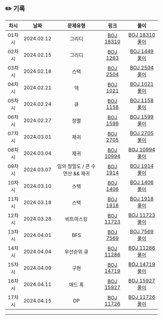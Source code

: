 ## ✏️ 기록   

| 차시 |    날짜    | 문제유형 | 링크 | 풀이 |
|:----:|:---------:|:----:|:-----:|:----:|
| 01차시 | 2024.02.12 |  그리디  | [BOJ 18310](https://www.acmicpc.net/problem/18310)  | [BOJ 18310 풀이](https://github.com/AlgoLeadMe/AlgoLeadMe-7/pull/3) |
| 02차시 | 2024.02.15 |  그리디  | [BOJ 1263](https://www.acmicpc.net/problem/1263)  | [BOJ 1449 풀이](https://github.com/AlgoLeadMe/AlgoLeadMe-7/pull/7) |
| 03차시 | 2024.02.18 |  스택  | [BOJ 2504](https://www.acmicpc.net/problem/2504)  | [BOJ 2504 풀이](https://github.com/AlgoLeadMe/AlgoLeadMe-7/pull/9) |
| 04차시 | 2024.02.21 |  덱  | [BOJ 1021](https://www.acmicpc.net/problem/1021)  | [BOJ 1021 풀이](https://github.com/AlgoLeadMe/AlgoLeadMe-7/pull/12) |
| 05차시 | 2024.02.24 |  큐  | [BOJ 1158](https://www.acmicpc.net/problem/1158)  | [BOJ 1158 풀이](https://github.com/AlgoLeadMe/AlgoLeadMe-7/pull/16) |
| 06차시 | 2024.02.27 |  정렬  | [BOJ 1599](https://www.acmicpc.net/problem/1599)  | [BOJ 1599 풀이](https://github.com/AlgoLeadMe/AlgoLeadMe-7/pull/21) |
| 07차시 | 2024.03.01 |  재귀  | [BOJ 2705](https://www.acmicpc.net/problem/2705)  | [BOJ 2705 풀이](https://github.com/AlgoLeadMe/AlgoLeadMe-7/pull/23) |
| 08차시 | 2024.03.04 |  재귀  | [BOJ 10994](https://www.acmicpc.net/problem/10994)  | [BOJ 10994 풀이](https://github.com/AlgoLeadMe/AlgoLeadMe-7/pull/27) |
| 09차시 | 2024.03.07 |  임의 정밀도 / 큰 수 연산 && 재귀  | [BOJ 1914](https://www.acmicpc.net/problem/1914)  | [BOJ 1914 풀이](https://github.com/AlgoLeadMe/AlgoLeadMe-7/pull/29) |
| 10차시 | 2024.03.10 |  스택  | [BOJ 1406](https://www.acmicpc.net/problem/1406)  | [BOJ 1406 풀이](https://github.com/AlgoLeadMe/AlgoLeadMe-7/pull/31) |
| 11차시 | 2024.03.18 |  스택  | [BOJ 1918](https://www.acmicpc.net/problem/1918)  | [BOJ 1918 풀이](https://github.com/AlgoLeadMe/AlgoLeadMe-7/pull/36) |
| 12차시 | 2024.03.28 |  비트마스킹  | [BOJ 11723](https://www.acmicpc.net/problem/11723)  | [BOJ 11723 풀이](https://github.com/AlgoLeadMe/AlgoLeadMe-7/pull/39) |
| 13차시 | 2024.04.01 |  BFS  | [BOJ 7569](https://www.acmicpc.net/problem/7569)  | [BOJ 7569 풀이](https://github.com/AlgoLeadMe/AlgoLeadMe-7/pull/42) |
| 14차시 | 2024.04.04 |  우선순위 큐  | [BOJ 11286](https://www.acmicpc.net/problem/11286)  | [BOJ 11286 풀이](https://github.com/AlgoLeadMe/AlgoLeadMe-7/pull/43) |
| 15차시 | 2024.04.09 |  구현  | [BOJ 14719](https://www.acmicpc.net/problem/14719)  | [BOJ 14719 풀이](https://github.com/AlgoLeadMe/AlgoLeadMe-7/pull/48) |
| 16차시 | 2024.04.11 |  애드 혹  | [BOJ 15927](https://www.acmicpc.net/problem/15927)  | [BOJ 15927 풀이](https://github.com/AlgoLeadMe/AlgoLeadMe-7/pull/51) |
| 17차시 | 2024.04.15 |  DP  | [BOJ 11726](https://www.acmicpc.net/problem/11726)  | [BOJ 11726 풀이](https://github.com/AlgoLeadMe/AlgoLeadMe-7/pull/53) |

---